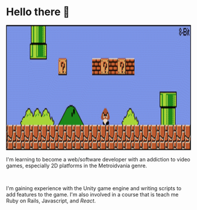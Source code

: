 # Hello there 👋

<p align="center">
  <img src="https://github.com/kevinjolley91/kevinjolley91/blob/main/21d.gif" alt="animated" width="1000" height="342"/>
</p>
I'm learning to become a web/software developer with an addiction to video games, especially 2D platforms in the Metroidvania genre.

&nbsp;
&nbsp;

I'm gaining experience with the Unity game engine and writing scripts to add features to the game. I'm also involved in a course that is teach me Ruby on Rails, Javascript, and *React*.
<!--
**kevinjolley91/kevinjolley91** is a ✨ _special_ ✨ repository because its `README.md` (this file) appears on your GitHub profile.

Here are some ideas to get you started:

- 🔭 I’m currently working on ...
- 🌱 I’m currently learning ...
- 👯 I’m looking to collaborate on ...
- 🤔 I’m looking for help with ...
- 💬 Ask me about ...
- 📫 How to reach me: ...
- 😄 Pronouns: ...
- ⚡ Fun fact: ...
-->

